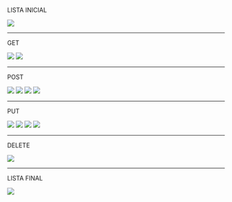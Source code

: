 LISTA INICIAL

![](https://github.com/AndreWakugawa/bertoti/blob/main/Lab3/REST_com_Front/blob/lista_inicial.png)
________________
GET

![](https://github.com/AndreWakugawa/bertoti/blob/main/Lab3/REST_com_Front/blob/get_id.png)
![](https://github.com/AndreWakugawa/bertoti/blob/main/Lab3/REST_com_Front/blob/get_response.png)
____________________
POST

![](https://github.com/AndreWakugawa/bertoti/blob/main/Lab3/REST_com_Front/blob/post1.png)
![](https://github.com/AndreWakugawa/bertoti/blob/main/Lab3/REST_com_Front/blob/post2.png)
![](https://github.com/AndreWakugawa/bertoti/blob/main/Lab3/REST_com_Front/blob/post3.png)
![](https://github.com/AndreWakugawa/bertoti/blob/main/Lab3/REST_com_Front/blob/post_response.png)
___________________
PUT

![](https://github.com/AndreWakugawa/bertoti/blob/main/Lab3/REST_com_Front/blob/put1.png)
![](https://github.com/AndreWakugawa/bertoti/blob/main/Lab3/REST_com_Front/blob/put2.png)
![](https://github.com/AndreWakugawa/bertoti/blob/main/Lab3/REST_com_Front/blob/put3.png)
![](https://github.com/AndreWakugawa/bertoti/blob/main/Lab3/REST_com_Front/blob/put_response.png)

______________________
DELETE

![](https://github.com/AndreWakugawa/bertoti/blob/main/Lab3/REST_com_Front/blob/delete_id.png)
________________
LISTA FINAL

![](https://github.com/AndreWakugawa/bertoti/blob/main/Lab3/REST_com_Front/blob/lista_final.png)
